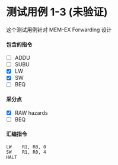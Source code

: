 # 测试用例 1-3 (未验证)

这个测试用例针对 MEM-EX Forwarding 设计

#### 包含的指令
- [ ] ADDU
- [ ] SUBU
- [x] LW
- [x] SW
- [ ] BEQ

#### 采分点
- [x] RAW hazards
- [ ] BEQ

#### 汇编指令
```
LW    R1, R0, 0
SW    R1, R0, 4
HALT
```